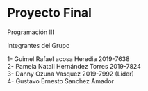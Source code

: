 # Proyecto Final
Programación III 

 Integrantes del Grupo
 
 1- Guimel Rafael acosa Heredia 2019-7638 <br>
 2- Pamela Natali Hernández Torres 2019-7824 <br>
 3- Danny Ozuna Vasquez 2019-7992 (Lider) <br>
 4- Gustavo Ernesto Sanchez Amador

